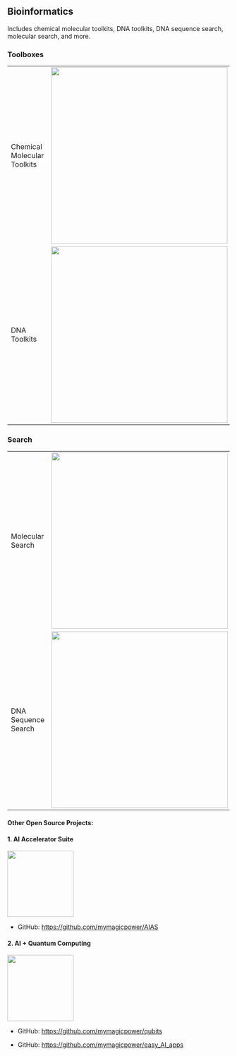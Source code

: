 


## Bioinformatics
Includes chemical molecular toolkits, DNA toolkits, DNA sequence search, molecular search, and more.

### Toolboxes

<div align="center">
  <table>
    <tr>
      <td>
        <div align="left">
        	<p>Chemical Molecular Toolkits</p>
        </div>
      </td>    	
      <td>
        <div align="center">
        <img src="https://aias-home.oss-cn-beijing.aliyuncs.com/AIAS/biology_sdks/mol.png" width = "400px"/>
        </div>
      </td>
    </tr> 
    <tr>
      <td style="width:220px">
        <div align="left">
        	<p>DNA Toolkits</p>
        </div>
      </td>    	
      <td>
        <div align="center">
        <img src="https://aias-home.oss-cn-beijing.aliyuncs.com/AIAS/biology_sdks/dna.jpeg"  width = "400px"/>
        </div>
      </td>
    </tr>                                     
  </table>
</div>



### Search

<div align="center">
  <table>
    <tr>
      <td>
        <div align="left">
        	<p>Molecular Search</p>
        </div>
      </td>    	
      <td>
        <div align="center">
        <img src="https://aias-home.oss-cn-beijing.aliyuncs.com/AIAS/6_biomedicine/molecular_search/arc.png" width = "400px"/>
        </div>
      </td>
    </tr> 
    <tr>
      <td style="width:220px">
        <div align="left">
        	<p>DNA Sequence Search</p>
        </div>
      </td>    	
      <td>
        <div align="center">
        <img src="https://aias-home.oss-cn-beijing.aliyuncs.com/AIAS/6_biomedicine/dna_sequence_search/arc.png"  width = "400px"/>
        </div>
      </td>
    </tr>                                           
  </table>
</div>




#### Other Open Source Projects:


#### 1. AI Accelerator Suite
<div align="left">
<img src="https://aias-home.oss-cn-beijing.aliyuncs.com/images/logo.png"  width = "150"  />
</div>

- GitHub: https://github.com/mymagicpower/AIAS

#### 2. AI + Quantum Computing
<div align="left">
<img src="https://qubits.oss-cn-shanghai.aliyuncs.com/images/logo.png"  width = "150"  />
</div>

- GitHub: https://github.com/mymagicpower/qubits     


- GitHub: https://github.com/mymagicpower/easy_AI_apps  
